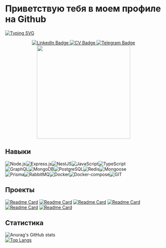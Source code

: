 # Приветствую тебя в моем профиле на Github
[![Typing SVG](https://readme-typing-svg.herokuapp.com?color=%2336BCF7&lines=Я+Дмитрий+-+Backend-разработчик)](https://git.io/typing-svg)
<div id="badges" align="center">
  <a href="http://www.linkedin.com/in/dimapolonez">
    <img src="https://img.shields.io/badge/LinkedIn-blue?style=for-the-badge&logo=linkedin&logoColor=white" alt="LinkedIn Badge"/>
  </a>
  <a href="https://disk.yandex.com.am/i/x64wMDfS_IGK0Q">
    <img src="https://img.shields.io/badge/CV-yellow?style=for-the-badge&logo=CV&logoColor=red" alt="CV Badge"/>
  </a>
  <a href="https://t.me/dimaPolonez">
    <img src="https://img.shields.io/badge/Telegram-blue?style=for-the-badge&logo=telegram&logoColor=white" alt="Telegram Badge"/>
  </a>
</div>
<div id="header" align="center">
  <img src="https://media.giphy.com/media/v1.Y2lkPTc5MGI3NjExYXpxeW5jbHh2anFyemw5OHI1NWp3NjFsdnF1b3A4MW90bWEwam5wZiZlcD12MV9pbnRlcm5hbF9naWZfYnlfaWQmY3Q9Zw/qgQUggAC3Pfv687qPC/giphy.gif" width="300"/>
</div>

## Навыки
![Node.js](https://img.shields.io/badge/Node.js-%23404d59.svg?style=for-the-badge&logo=node.js&logoColor=%2361DAFB)![Express.js](https://img.shields.io/badge/Express.js-%23404d59.svg?style=for-the-badge&logo=express&logoColor=%2361DAFB)![NestJS](https://img.shields.io/badge/NestJS-%23404d59.svg?style=for-the-badge&logo=nestjs&logoColor=%2361DAFB)![JavaScript](https://img.shields.io/badge/JavaScript-%23404d59.svg?style=for-the-badge&logo=javascript&logoColor=%2361DAFB)![TypeScript](https://img.shields.io/badge/TypeScript-%23404d59.svg?style=for-the-badge&logo=typescript&logoColor=%2361DAFB)
<br>
![GraphQL](https://img.shields.io/badge/GraphQL-%23404d59.svg?style=for-the-badge&logo=graphql&logoColor=%2361DAFB)![MongoDB](https://img.shields.io/badge/MongoDB-%23404d59.svg?style=for-the-badge&logo=mongodb&logoColor=%2361DAFB)![PostgreSQL](https://img.shields.io/badge/PostgreSQL-%23404d59.svg?style=for-the-badge&logo=postgresql&logoColor=%2361DAFB)![Redis](https://img.shields.io/badge/Redis-%23404d59.svg?style=for-the-badge&logo=redis&logoColor=%2361DAFB)![Mongoose](https://img.shields.io/badge/Mongoose-%23404d59.svg?style=for-the-badge&logo=mongoose&logoColor=%2361DAFB)
<br>
![Prisma](https://img.shields.io/badge/Prisma-%23404d59.svg?style=for-the-badge&logo=prisma&logoColor=%2361DAFB)![RabbitMQ](https://img.shields.io/badge/RabbitMQ-%23404d59.svg?style=for-the-badge&logo=rabbitmq&logoColor=%2361DAFB)![Docker](https://img.shields.io/badge/Docker-%23404d59.svg?style=for-the-badge&logo=docker&logoColor=%2361DAFB)![Docker-compose](https://img.shields.io/badge/Docker_Compose-%23404d59.svg?style=for-the-badge&logo=docker&logoColor=%2361DAFB)![GIT](https://img.shields.io/badge/GIT-%23404d59.svg?style=for-the-badge&logo=git&logoColor=%2361DAFB)

## Проекты
[![Readme Card](https://github-readme-stats.vercel.app/api/pin/?username=dimaPolonez&repo=nest_blogs_platform_API_SQL)](https://github.com/dimaPolonez/nest_blogs_platform_API_SQL)
[![Readme Card](https://github-readme-stats.vercel.app/api/pin/?username=dimaPolonez&repo=nest_blogs_platform_API)](https://github.com/dimaPolonez/nest_blogs_platform_API)
[![Readme Card](https://github-readme-stats.vercel.app/api/pin/?username=dimaPolonez&repo=blogs_platform_API)](https://github.com/dimaPolonez/blogs_platform_API)
[![Readme Card](https://github-readme-stats.vercel.app/api/pin/?username=dimaPolonez&repo=helperEldritchHorror_project)](https://github.com/dimaPolonez/helperEldritchHorror_project)
[![Readme Card](https://github-readme-stats.vercel.app/api/pin/?username=dimaPolonez&repo=momentum_project)](https://github.com/dimaPolonez/momentum_project)
[![Readme Card](https://github-readme-stats.vercel.app/api/pin/?username=dimaPolonez&repo=travel_project)](https://github.com/dimaPolonez/travel_project)

## Статистика
![Anurag's GitHub stats](https://github-readme-stats.vercel.app/api?username=dimaPolonez&show_icons=true&theme=transparent&count_private=true&hide=issues,contrib)
<br>
[![Top Langs](https://github-readme-stats.vercel.app/api/top-langs/?username=dimaPolonez&layout=compact)](https://github.com/anuraghazra/github-readme-stats)
